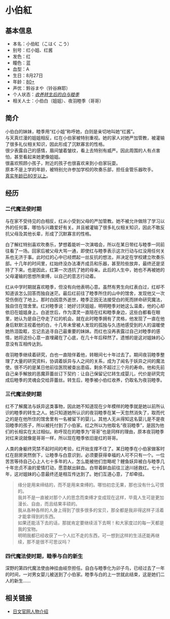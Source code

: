 # 小伯紅
## 基本信息
* 本名：小伯紅（こはく こう）
* 别号：红小姐、红酱
* 发色：红
* 瞳色：蓝
* 血型：A
* 生日：8月27日
* 年龄：<ins>80+</ins>
* 声优：鈴谷まや（铃谷麻耶）
* 个人状态：*<ins>收养转生后的白与睦季</ins>*
* 相关人士：小伯白（姐姐）、夜羽睦季（哥哥）

## 简介
小伯白的妹妹，睦季用“红小姐”称呼她，白则是亲切地叫她“红酱”。  
与天真烂漫的姐姐相反，红在小伯家被特别重视。她的家人对她严加管教，被灌输了很多礼仪相关知识，因此形成了沉默寡言的性格。  
很少表露自己的感情，眉间皱着皱纹，看上去特别有威严。因此周围的人有点害怕，甚至看起来她更像姐姐。  
很喜欢照顾小孩子，附近的孩子也很喜欢来到小伯家玩耍。  
原本不是上学的年龄，被特别允许参加学校的吹奏乐部，担任金管乐器吹手。  
<ins>真实年龄已80岁以上</ins>。

## 经历
### 二代魔法使时期
与在家不受待见的白相反，红从小受到父母的严加管教。她不被允许做除了学习以外的任何事，哪怕与兴趣爱好有关。并且被灌输了很多礼仪相关知识，因此不敢反抗父母及其他长辈，形成了沉默寡言的性格。

白了解红特别喜欢吹奏乐，梦想着能听一次演唱会，所以在某日带红与睦季一同前往看了一场。回家后被父母大骂一通，即使红与睦季表示这次行动与红没用任何关系也无济于事。此时红的心中已经燃起一丝反抗的想法，并决定在学校建立吹奏乐部。十几年的时间里，红始终没办法凑齐成员和乐器，甚至险些放弃，最终还是坚持了下来。也是因此，红第一次违抗了她的母亲。此后的人生中，她也不再被她的父母灌输的思想所束缚，以自己的意志行动着。

红从中学时期就喜欢睦季，但没有向他表明心意。虽然有男生向红表白过，红却不知道该怎么回答而独自迷茫。最后红前往了睦季所住的山中的馆舍，发现他又一次受伤倒在了地上。那时白因意外逝世，睦季正因无法接受白的死而拼命研究魔法，独自住在馆舍里。红对睦季说：她好讨厌姐姐，明明睦季对她这么温柔，他的心却依旧在姐姐身上。白逝世后，作为漠灵一直陪在红和睦季身边，这些白都看在眼里，她认为是自己夺走了红的机会。就在此时睦季拥有了灵格，他发现了一直在他身后默默注视着他的白，十几年未曾被人发现的孤独与久违地感受到的人的温暖使她热泪盈眶，忘记去追寻自己最重要的妹妹。而红也没再表露过自己对睦季的感情，她将这份心意一直埋藏在了心底，在几十年后释然了。遗憾的是这对姐妹的心意没有互相传达到。

夜羽睦季继续着研究，白也一直陪伴着他，转眼间七十年过去了。期间夜羽睦季整理了大量的研究资料，协调着妖异与人之间的关系，成为了闻名于妖异之间的魔法使。很不巧的是某日他前往医院被查出患癌，剩余不超过三个月的寿命。他和先前自己亲手解放的恶魔菲蕾丝订下契约：让自己保留记忆转生成婴儿，代价是研究完成后睦季的灵魂会交给菲蕾丝。转生后，睦季被小伯红收养，仍取名为夜羽睦季。

### 三代魔法使时期
红不了解魔法与妖异这类事物，因此她不知道现在少年模样的睦季就是她以前所认识的睦季的转生之人。她只知道她所认识的夜羽睦季在某一天忽然消失了，取而代之的是在他所住的馆舍里有一名被留下的婴儿。其他人无从得知这名婴儿是不是夜羽睦季的孩子，所以被托付到了小伯家。红之所以为他取名“夜羽睦季”，是因为他们的长相实在太过相似。称呼现在的睦季为“哥哥”也是同样的理由，原本夜羽睦季对红来说就像是哥哥一样，所以现在睦季依旧是红的哥哥。

人类的身躯终究禁不起时间的考验，红开始支撑不住了。某日睦季在小伯家做客时红在厨房突然倒下，让睦季与白意识到，必须要获得幸福的人可不只有一个。一位苦苦等待自己心上人七十多年的人，怎么能被他们忽略呢？鲤鱼妖异被白与睦季几十年忠贞不渝的爱情打动，愿意献出鲜血。白带着鲜血前往三途川拯救红。七十几年，这对姐妹的心意最终还是相互传达到了。她们互道心意，了却牵挂。

>缘分是用来缔结的，而不是用来束缚的。哪怕初恋无果，那也没有什么可恨的。  
>我并不是一直被对那个人的思念而束缚才变成现在这样，毕竟人生可是更加漫长、自由，而且结果丰硕的。  
>我从各种各样的人身上得到了很多很多的宝贝，那全都是我非得这样子活着才能拿得到的东西。  
>如果还能活下去的话，那就肯定要继续活下去啊！和大家度过的每一天都是我的宝物。  
>明明我都已经收获了一个人扛不走的东西，可一想到这样的生活还能再继续，那不是很不可思议吗？

### 四代魔法使时期，睦季与白的新生
深野的第四代魔法使由神挂由岐奈担任。自白与睦季化为卯子鸟，已经过去了一年的时间，一对男女婴儿被送到了小伯家。睦季与白的上一世就此结束，这是她们二人的新生……

## 相关链接
* [日文官网人物介绍](https://fanzagames-digination.com/azurite/tamayura/character/index.html#character06)
